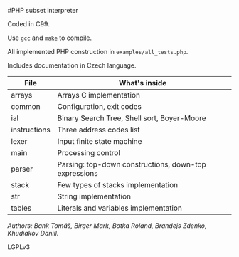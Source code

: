 #PHP subset interpreter

Coded in C99.

Use `gcc` and `make` to compile.

All implemented PHP construction in `examples/all_tests.php`.

Includes documentation in Czech language.

File 			| What's inside 
--------------- | -------------------------------------------------------
arrays 			| Arrays C implementation
common 			| Configuration, exit codes
ial 			| Binary Search Tree, Shell sort, Boyer-Moore
instructions 	| Three address codes list
lexer 			| Input finite state machine 
main 			| Processing control
parser 			| Parsing: top-down constructions, down-top expressions
stack 			| Few types of stacks implementation
str 			| String implementation
tables 			| Literals and variables implementation

*Authors: Bank Tomáš, Birger Mark, Botka Roland, Brandejs Zdenko, Khudiakov Daniil.*

LGPLv3